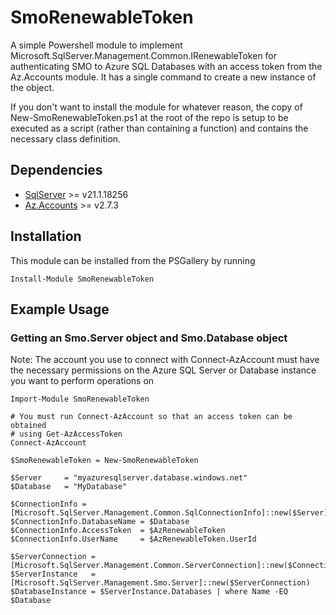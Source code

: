 # SmoRenewableToken
A simple Powershell module to implement Microsoft.SqlServer.Management.Common.IRenewableToken for authenticating SMO to Azure SQL Databases with an access token from the Az.Accounts module. It has a single command to create a new instance of the object.

If you don't want to install the module for whatever reason, the copy of New-SmoRenewableToken.ps1 at the root of the repo is setup to be executed as a script (rather than containing a function) and contains the necessary class definition.

## Dependencies
- [SqlServer](https://www.powershellgallery.com/packages/SqlServer) >= v21.1.18256
- [Az.Accounts](https://www.powershellgallery.com/packages/Az.Accounts) >= v2.7.3

## Installation
This module can be installed from the PSGallery by running
```
Install-Module SmoRenewableToken
```

## Example Usage
### Getting an Smo.Server object and Smo.Database object
Note: The account you use to connect with Connect-AzAccount must have the necessary permissions on the Azure SQL Server or Database instance you want to perform operations on
```
Import-Module SmoRenewableToken

# You must run Connect-AzAccount so that an access token can be obtained
# using Get-AzAccessToken
Connect-AzAccount

$SmoRenewableToken = New-SmoRenewableToken

$Server     = "myazuresqlserver.database.windows.net"
$Database   = "MyDatabase"

$ConnectionInfo = [Microsoft.SqlServer.Management.Common.SqlConnectionInfo]::new($Server)
$ConnectionInfo.DatabaseName = $Database
$ConnectionInfo.AccessToken  = $AzRenewableToken
$ConnectionInfo.UserName     = $AzRenewableToken.UserId

$ServerConnection = [Microsoft.SqlServer.Management.Common.ServerConnection]::new($ConnectionInfo)
$ServerInstance   = [Microsoft.SqlServer.Management.Smo.Server]::new($ServerConnection)
$DatabaseInstance = $ServerInstance.Databases | where Name -EQ $Database
```